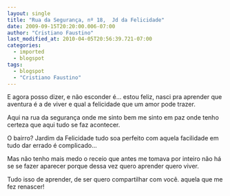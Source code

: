 ```yaml
---
layout: single
title: "Rua da Segurança, nº 18,  Jd da Felicidade"
date: 2009-09-15T20:20:00.006-07:00
author: "Cristiano Faustino"
last_modified_at: 2010-04-05T20:56:39.721-07:00
categories:
  - imported
  - blogspot
tags:
  - blogspot
  - "Cristiano Faustino"
---
```


E
agora
posso dizer, e não esconder
é...
estou feliz, nasci pra aprender
que
aventura é a de viver
e
qual a felicidade que um amor pode trazer.

Aqui
na rua da segurança
onde me sinto bem
me sinto em paz
onde
tenho certeza
que aqui tudo se faz
acontecer.

O bairro?
Jardim da Felicidade
tudo soa perfeito
com aquela facilidade
em tudo dar
errado
é complicado...

Mas não tenho mais medo
o receio que antes
me tomava por inteiro
não há
se se fazer aparecer
porque dessa vez
quero aprender
quero viver.

Tudo isso
de aprender, de ser
quero compartilhar
com você.
aquela que me fez renascer!